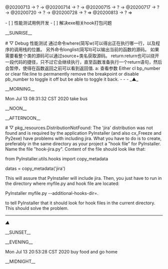 <link rel="stylesheet"  type="text/css" href="s-activity.css"/>
<p class="todo">@20200713 → ? → @20200714 → ? → @20200715 → ? → @20200717 → ? → @20200720 → ? → @20200728 → ? ⇒ @20200813 → ? ⇒ </p>
- [ ]  性能测试用例开发
- [ ]  解决exe相关hook打包问题

<p class="tb">__SUNRISE__</p>
# ▽  Debug 性能测试
通过命令where(简写w)可以得出正在执行哪一行，以及程序的调用栈的位置。
另外命令longlist(简写ll)可以输出当前的函数的源码。
如果需要看整个类的源码可以通过source+类名获取源码。
return:return也可以绕开一段代码的捷径，只不过它会继续执行，直至函数准备执行一个return语句，然后会暂停，使得在函数返回之前可以看到返回值.
a: 查看参数
Either cl bp_number or clear file:line to permanently remove the breakpoint or disable pb_number to toggle it off but be able to toggle it back.
- - -
_▲_
<p class="tb">__MORNING__</p>
<p class="ac">Mon Jul 13 08:31:32 CST 2020 take bus</p>
<p class="tb">__NOON__</p>
<p class="tb">__AFTERNOON__</p>
# ▽  pkg_resources.DistributionNotFound: The 'jira' distribution was not found and is
 required by the application
 PyInstaller (and also cx_Freeze and Py2exe) have problems with including jira. What you have to do is to create, preferably in the same directory as your project a "hook file" for PyInstaller. Name the file "hook-jira.py". Content of the file should look like that:

from PyInstaller.utils.hooks import copy_metadata

datas = copy_metadata('jira')

This will assure that PyInstaller will include jira. Then, you just have to run in the directory where myfile.py and hook file are located:

PyInstaller myfile.py --additional-hooks-dir=.

to tell PyInstaller that it should look for hook files in the current directory. This should solve the problem.
- - -
_▲_
<p class="tb">__SUNSET__</p>
<p class="tb">__EVENING__</p>
<p class="ac">Mon Jul 13 20:53:28 CST 2020 buy food and go home</p>
<p class="tb">__MIDNIGHT__</p>
